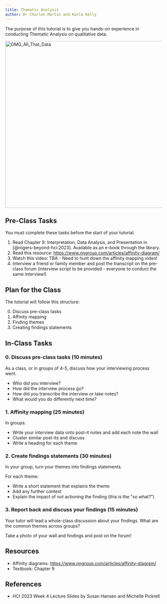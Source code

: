 ```yaml
---
title: Thematic Analysis
author: Dr Charles Martin and Karla Kelly
---
```


The purpose of this tutorial is to give you hands-on experience in conducting Thematic Analysis on qualitative data.

<img width="954" height="535" alt="OMG_All_That_Data" src="https://github.com/user-attachments/assets/acb488eb-97c8-4e35-9b80-4b7fde2fa1df" />

## Pre-Class Tasks

You must complete these tasks before the start of your tutorial.

1. Read Chapter 9: Interpretation, Data Analysis, and Presentation in [@rogers-beyond-hci:2023]. Available as an e-book through the library.
2. Read this resource: <https://www.nngroup.com/articles/affinity-diagram/>
3. Watch this video: TBA - Need to hunt down the affinity mapping video!
4. Interview a friend or family member and post the transcript on the pre-class forum (interview script to be provided - everyone to conduct the same interview!)

## Plan for the Class

The tutorial will follow this structure:

0. Discuss pre-class tasks
1. Affinity mapping
2. Finding themes
3. Creating findings statements


## In-Class Tasks

### 0. Discuss pre-class tasks (10 minutes)

As a class, or in groups of 4-5, discuss how your interviewing process went. 

- Who did you interview?
- How did the interview process go?
- How did you transcribe the interview or take notes?
- What would you do differently next time?

### 1. Affinity mapping (25 minutes)

In groups:

- Write your interview data onto post-it notes and add each note the wall
- Cluster similar post-its and discuss
- Write a heading for each theme

### 2. Create findings statements (30 minutes)

In your group, turn your themes into findings statements.

For each theme:
- Write a short statement that explains the theme
- Add any further context
- Explain the impact of not actioning the finding (this is the "so what?")

### 3. Report back and discuss your findings (15 minutes)

Your tutor will lead a whole-class discussion about your findings. What are the common themes across groups?

Take a photo of your wall and findings and post on the forum!

## Resources
- Affinity diagrams: <https://www.nngroup.com/articles/affinity-diagram/>
- Textbook: Chapter 9

## References
- HCI 2023 Week 4 Lecture Slides by Susan Hansen and Michelle Pickrell
